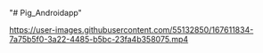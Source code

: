 "# Pig_Androidapp" 




https://user-images.githubusercontent.com/55132850/167611834-7a75b5f0-3a22-4485-b5bc-23fa4b358075.mp4


